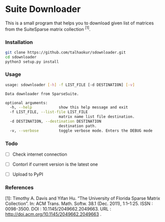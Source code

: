 Suite Downloader
===============

This is a small program that helps you to download given list of matrices from the
SuiteSparse matrix collection <sup>[1]</sup>.

### Installation 
``` sh
git clone https://github.com/talhaokur/sdownloader.git
cd sdownloader
python3 setup.py install

```

### Usage
``` sh
usage: sdownloader [-h] -f LIST_FILE [-d DESTINATION] [-v]

Data downloader from SparseSuite.

optional arguments:
  -h, --help            show this help message and exit
  -f LIST_FILE, --list-file LIST_FILE
                        matrix name list file destination.
  -d DESTINATION, --destination DESTINATION
                        destination path.
  -v, --verbose         toggle verbose mode. Enters the DEBUG mode

```

### Todo
- [ ] Check internet connection
- [ ] Contorl if current version is the latest one
- [ ] Upload to PyPI


### References
[1]: Timothy  A.  Davis  and  Yifan  Hu.  “The  University  of Florida  Sparse  Matrix  Collection”.  In: ACM  Trans. Math. Softw. 38.1 (Dec. 2011), 1:1–1:25. ISSN : 0098-3500. DOI : 10.1145/2049662.2049663. URL : http://doi.acm.org/10.1145/2049662.2049663 . 
